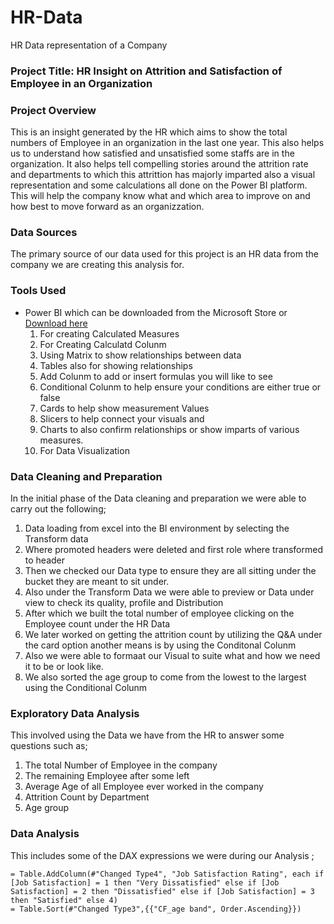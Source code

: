 # HR-Data
HR Data representation of a Company

### Project Title: HR Insight on Attrition and Satisfaction of Employee in an Organization

### Project Overview
This is an insight generated by the HR which aims to show the total numbers of Employee in an organization in the last one year. This also helps us to understand how satisfied and unsatisfied some staffs are in the organization. It also helps tell compelling stories around the attrition rate and departments to which this attrittion has majorly imparted also a visual representation and some calculations all done on the Power BI platform. This will help the company know what and which area to improve on and how best to move forward as an organizzation.

### Data Sources
The primary source of our data used for this project is an HR data from the company we are creating this analysis for.

### Tools Used
- Power BI which can be downloaded from the Microsoft Store or [Download here](https://apps.microsoft.com/detail/9ntxr16hnw1t?launch=true&mode=full&hl=en-us&gl=ng&ocid=bingwebsearch)
  1. For creating Calculated Measures
  2. For Creating Calculatd Colunm
  3. Using Matrix to show relationships between data
  4. Tables also for showing relationships
  5. Add Colunm to add or insert formulas you will like to see
  6. Conditional Colunm to help ensure your conditions are either true or false
  7. Cards to help show measurement Values
  8. Slicers to help connect your visuals and
  9. Charts to also confirm relationships or show imparts of various measures.
  10. For Data Visualization

 ### Data Cleaning and Preparation
 In the initial phase of the Data cleaning and preparation we were able to carry out the following;
  1. Data loading from excel into the BI environment by selecting the Transform data
  2. Where promoted headers were deleted and first role where transformed to header
  3. Then we checked our Data type to ensure they are all sitting under the bucket they are meant to sit under.
  4. Also under the Transform Data we were able to preview or Data under view to check its quality, profile and Distribution
  5. After which we built the total number of employee clicking on the Employee count under the HR Data
  6. We later worked on getting the attrition count by utilizing the Q&A under the card option another means is by using the Conditonal Colunm
  7. Also we were able to formaat our Visual to suite what and how we need it to be or look like.
  8. We also sorted the age group to come from the lowest to the largest using the Conditional Colunm 

### Exploratory Data Analysis
This involved using the Data we have from the HR to answer some questions such as;
 1. The total Number of Employee in the company
 2. The remaining Employee after some left
 3. Average Age of all Employee ever worked in the company
 4. Attrition Count by Department
 5. Age group

 ### Data Analysis
 This includes some of the DAX expressions we were during our Analysis ;
 ```Power BI
= Table.AddColumn(#"Changed Type4", "Job Satisfaction Rating", each if [Job Satisfaction] = 1 then "Very Dissatisfied" else if [Job Satisfaction] = 2 then "Dissatisfied" else if [Job Satisfaction] = 3 then "Satisfied" else 4)
= Table.Sort(#"Changed Type3",{{"CF_age band", Order.Ascending}})
```
  
